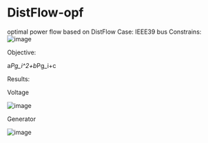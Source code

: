 # DistFlow-opf
optimal power flow based on DistFlow
Case: IEEE39 bus
Constrains:
![image](https://user-images.githubusercontent.com/51228607/231430803-045b60b6-f8f2-4457-bc21-a2b6e814c5e1.png)

Objective:

a*Pg_i^2+b*Pg_i+c

Results:

Voltage

![image](https://user-images.githubusercontent.com/51228607/231431057-5a4904cb-6fe6-4d93-ad81-7c835cf376b0.png)

Generator

![image](https://user-images.githubusercontent.com/51228607/231431253-9d54c877-0c61-4da5-91a6-26a68bced2b1.png)

